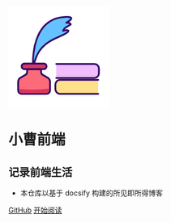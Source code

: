 <!--
 * @Description: 
 * @Author: 曹俊
 * @Date: 2023-03-27 19:24:25
 * @LastEditors: 曹俊
 * @LastEditTime: 2023-03-27 19:31:27
-->
![logo](_media/logo.png)

# 小曹前端

## 记录前端生活

- 本仓库以基于 docsify 构建的所见即所得博客
    

[GitHub](<https://github.com/thosewhoyoulove>)
[开始阅读](README.md)